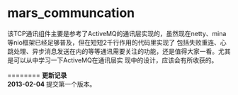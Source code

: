 mars_communcation
========
   该TCP通讯组件主要是参考了ActiveMQ的通讯层实现的，虽然现在netty、mina等nio框架已经足够普及，但在短短2千行作用的代码里实现了
包括失败重连、心跳处理、异步消息发送在内的等等通讯需要关注的功能，还是值得大家一看。尤其是可以从中学习一下ActiveMQ在通讯层实
现中的设计，应该会有所收获的。
   
========
<b>更新记录</b><br>
<b>2013-02-04</b> 提交第一个版本。<br>
